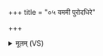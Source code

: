 +++
title = "०५ यममी पुरोदधिरे"

+++
<details><summary>मूलम् (VS)</summary>

यम॒मी पु॑रोदधि॒रे ब्र॒ह्माण॒मप॑भूतये।  
इन्द्र॒ स ते॑ अधस्प॒दं तं प्रत्य॑स्यामि मृ॒त्यवे॑ ॥
</details>